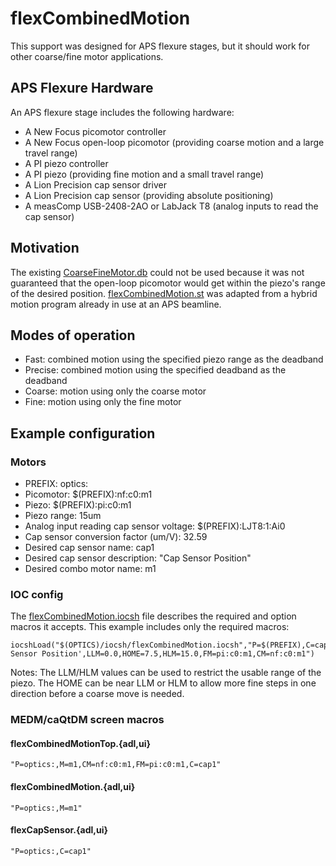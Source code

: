 # flexCombinedMotion

This support was designed for APS flexure stages, but it should work for other coarse/fine motor applications.

## APS Flexure Hardware

An APS flexure stage includes the following hardware:

* A New Focus picomotor controller
* A New Focus open-loop picomotor (providing coarse motion and a large travel range)
* A PI piezo controller
* A PI piezo (providing fine motion and a small travel range)
* A Lion Precision cap sensor driver
* A Lion Precision cap sensor (providing absolute positioning)
* A measComp USB-2408-2AO or LabJack T8 (analog inputs to read the cap sensor)

## Motivation

The existing [CoarseFineMotor.db](../opticsApp/Db/CoarseFineMotor.db) could not be used because it was not guaranteed that the open-loop picomotor would get within the piezo's range of the desired position.  [flexCombinedMotion.st](../opticsApp/src/flexCombinedMotion.st) was adapted from a hybrid motion program already in use at an APS beamline.

## Modes of operation

* Fast: combined motion using the specified piezo range as the deadband
* Precise: combined motion using the specified deadband as the deadband
* Coarse: motion using only the coarse motor
* Fine: motion using only the fine motor

## Example configuration

### Motors

* PREFIX: optics:
* Picomotor: $(PREFIX):nf:c0:m1
* Piezo: $(PREFIX):pi:c0:m1
* Piezo range: 15um
* Analog input reading cap sensor voltage: $(PREFIX):LJT8:1:Ai0
* Cap sensor conversion factor (um/V): 32.59
* Desired cap sensor name: cap1
* Desired cap sensor description: "Cap Sensor Position"
* Desired combo motor name: m1

### IOC config

The [flexCombinedMotion.iocsh](../opticsApp/iocsh/flexCombinedMotion.iocsh) file describes the required and option macros it accepts.  This example includes only the required macros:

```
iocshLoad("$(OPTICS)/iocsh/flexCombinedMotion.iocsh","P=$(PREFIX),C=cap1,V=$(PREFIX)LJT8:1:Ai1,UMV=32.59,M=m1,DESC='Cap Sensor Position',LLM=0.0,HOME=7.5,HLM=15.0,FM=pi:c0:m1,CM=nf:c0:m1")
```

Notes: The LLM/HLM values can be used to restrict the usable range of the piezo.  The HOME can be near LLM or HLM to allow more fine steps in one direction before a coarse move is needed.

### MEDM/caQtDM screen macros

#### flexCombinedMotionTop.{adl,ui}

```
"P=optics:,M=m1,CM=nf:c0:m1,FM=pi:c0:m1,C=cap1"
```

#### flexCombinedMotion.{adl,ui}

```
"P=optics:,M=m1"
```

#### flexCapSensor.{adl,ui}

```
"P=optics:,C=cap1"
```

